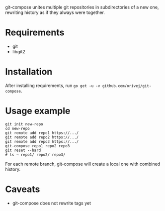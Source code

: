 git-compose unites multiple git repositories in subdirectories of a new one, rewriting history as if they always were together.

Requirements
============

- git
- libgit2

Installation
============

After installing requirements, run `go get -u -v github.com/orivej/git-compose`.

Usage example
=============

```
git init new-repo
cd new-repo
git remote add repo1 https://.../
git remote add repo2 https://.../
git remote add repo3 https://.../
git-compose repo1 repo2 repo3
git reset --hard
# ls → repo1/ repo2/ repo3/
```

For each remote branch, git-compose will create a local one with combined history.

Caveats
=======

- git-compose does not rewrite tags yet
